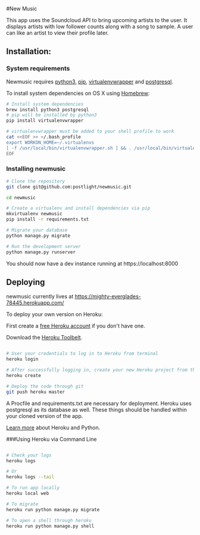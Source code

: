 #New Music

This app uses the Soundcloud API to bring upcoming artists to the user. It displays artists with low follower counts along with a song to sample. A user can like an artist to view their profile later.

## Installation:

### System requirements

Newmusic requires [python3](https://www.python.org/download/releases/3.0/), [pip](https://pypi.python.org/pypi/pip), [virtualenvwrapper](https://virtualenvwrapper.readthedocs.org/en/latest/) and [postgresql](http://www.postgresql.org/).


To install system dependencies on OS X using [Homebrew](http://brew.sh/):

```bash
# Install system dependencies
brew install python3 postgresql
# pip will be installed by python3
pip install virtualenvwrapper

# virtualenvwrapper must be added to your shell profile to work
cat <<EOF >> ~/.bash_profile
export WORKON_HOME=~/.virtualenvs
[ -f /usr/local/bin/virtualenvwrapper.sh ] && . /usr/local/bin/virtualenvwrapper.sh
EOF
```

### Installing newmusic

```bash
# Clone the repository
git clone git@github.com:postlight/newmusic.git

cd newmusic

# Create a virtualenv and install dependencies via pip
mkvirtualenv newmusic
pip install -r requirements.txt

# Migrate your database
python manage.py migrate

# Run the development server
python manage.py runserver
```

You should now have a dev instance running at https://localhost:8000


## Deploying

newmusic currently lives at https://mighty-everglades-78445.herokuapp.com/

To deploy your own version on Heroku:

First create a [free Heroku account](https://signup.heroku.com/dc) if you don't have one.

Download the [Heroku Toolbelt](https://devcenter.heroku.com/articles/getting-started-with-python#set-up).

```bash

# User your credentials to log in to Heroku from terminal
heroku login

# After successfully logging in, create your new Heroku project from the newmusic directory
heroku create

# Deploy the code through git
git push heroku master

```
A Procfile and requirements.txt are necessary for deployment.
Heroku uses postgresql as its database as well.
These things should be handled within your cloned version of the app.

[Learn more](https://devcenter.heroku.com/articles/getting-started-with-python#introduction) about Heroku and Python.


###Using Heroku via Command Line
```bash

# Check your logs
heroku logs

# Or
heroku logs --tail

# To run app locally
heroku local web

# To migrate
heroku run python manage.py migrate

# To open a shell through heroku
heroku run python manage.py shell

```
